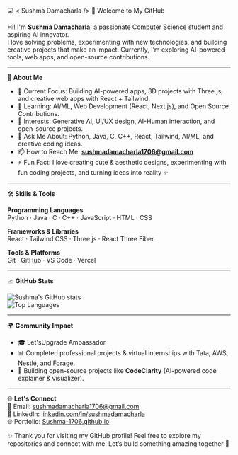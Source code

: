 💻 < Sushma Damacharla />
👋 Welcome to My GitHub

Hi! I'm **Sushma Damacharla**, a passionate Computer Science student and aspiring AI innovator.  
I love solving problems, experimenting with new technologies, and building creative projects that make an impact. Currently, I’m exploring AI-powered tools, web apps, and open-source contributions.  

---

🌟 **About Me**
- 🔭 Current Focus: Building AI-powered apps, 3D projects with Three.js, and creative web apps with React + Tailwind.  
- 🌱 Learning: AI/ML, Web Development (React, Next.js), and Open Source Contributions.  
- 🎯 Interests: Generative AI, UI/UX design, AI-Human interaction, and open-source projects.  
- 💬 Ask Me About: Python, Java, C, C++, React, Tailwind, AI/ML, and creative coding ideas.  
- 📫 How to Reach Me: **[sushmadamacharla1706@gmail.com](mailto:sushmadamacharla1706@gmail.com)**  
- ⚡ Fun Fact: I love creating cute & aesthetic designs, experimenting with fun coding projects, and turning ideas into reality ✨  

---

🛠️ **Skills & Tools**

**Programming Languages**  
Python · Java · C · C++ · JavaScript · HTML · CSS  

**Frameworks & Libraries**  
React · Tailwind CSS · Three.js · React Three Fiber  

**Tools & Platforms**  
Git · GitHub · VS Code · Vercel  

---

📈 **GitHub Stats**  

![Sushma's GitHub stats](https://github-readme-stats.vercel.app/api?username=Sushma-1706&show_icons=true&theme=radical)  
![Top Languages](https://github-readme-stats.vercel.app/api/top-langs/?username=Sushma-1706&layout=compact&theme=radical)  

---

🌍 **Community Impact**  
- 🎓 Let'sUpgrade Ambassador  
- 📊 Completed professional projects & virtual internships with Tata, AWS, Nestlé, and Forage.  
- 🚀 Building open-source projects like **CodeClarity** (AI-powered code explainer & visualizer).  

---

🌐 **Let's Connect**  
📧 Email: [sushmadamacharla1706@gmail.com](mailto:sushmadamacharla1706@gmail.com)  
💼 LinkedIn: [linkedin.com/in/sushmadamacharla](https://linkedin.com/in/sushmadamacharla)  
🌐 Portfolio: [Sushma-1706.github.io](https://sushma-1706.github.io)  

✨ Thank you for visiting my GitHub profile! Feel free to explore my repositories and connect with me. Let’s build something amazing together 💖  

